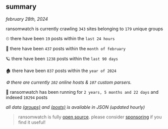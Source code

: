 
## summary
_february 28th, 2024_

ransomwatch is currently crawling `343` sites belonging to `179` unique groups

⏲ there have been `19` posts within the `last 24 hours`

🦈 there have been `437` posts within the `month of february`

🪐 there have been `1238` posts within the `last 90 days`

🏚 there have been `837` posts within the `year of 2024`

_⚙️ there are currently `102` online hosts & `107` custom parsers._

🦕 ransomwatch has been running for `2 years, 5 months and 22 days` and indexed `10294` posts

_all data  [(groups)](http://ransomwhat.telemetry.ltd/groups) and [(posts)](http://ransomwhat.telemetry.ltd/posts) is available in JSON (updated hourly)_

> ransomwatch is fully [open source](https://github.com/joshhighet/ransomwatch#ransomwatch--). please consider [sponsoring](https://github.com/sponsors/joshhighet) if you find it useful!
